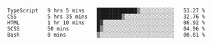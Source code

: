 <!--START_SECTION:waka-->

```text
TypeScript   9 hrs 5 mins    █████████████▒░░░░░░░░░░░   53.27 %
CSS          5 hrs 35 mins   ████████▒░░░░░░░░░░░░░░░░   32.76 %
HTML         1 hr 10 mins    █▓░░░░░░░░░░░░░░░░░░░░░░░   06.92 %
SCSS         50 mins         █▒░░░░░░░░░░░░░░░░░░░░░░░   04.96 %
Bash         8 mins          ▒░░░░░░░░░░░░░░░░░░░░░░░░   00.81 %
```

<!--END_SECTION:waka-->


<!--
**Leorio21/Leorio21** is a ✨ _special_ ✨ repository because its `README.md` (this file) appears on your GitHub profile.

Here are some ideas to get you started:

- 🔭 I’m currently working on ...
- 🌱 I’m currently learning ...
- 👯 I’m looking to collaborate on ...
- 🤔 I’m looking for help with ...
- 💬 Ask me about ...
- 📫 How to reach me: ...
- 😄 Pronouns: ...
- ⚡ Fun fact: ...
-->
